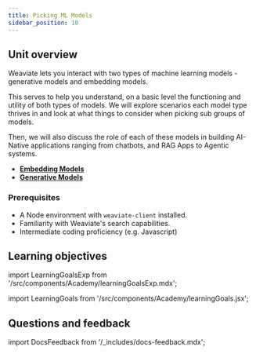 ```yaml
---
title: Picking ML Models
sidebar_position: 10
---
```


## <i class="fa-solid fa-chalkboard-user"></i> Unit overview


Weaviate lets you interact with two types of machine learning models - generative models and embedding models.

This serves to help you understand, on a basic level the functioning and utility of both types of models.
We will explore scenarios each model type thrives in and look at what things to consider when picking sub groups of models.  

Then, we will also discuss the role of each of these models in building AI-Native applications ranging from chatbots, and RAG Apps to Agentic systems. 

- **[Embedding Models](./10_embedding.mdx)**
- **[Generative Models](./20_generative.mdx)**



### <i class="fa-solid fa-clipboard-list-check"></i> Prerequisites

- A Node environment with `weaviate-client` installed.
- Familiarity with Weaviate's search capabilities.
- Intermediate coding proficiency (e.g. Javascript)

## <i class="fa-solid fa-chalkboard-user"></i> Learning objectives

import LearningGoalsExp from '/src/components/Academy/learningGoalsExp.mdx';

<LearningGoalsExp />

import LearningGoals from '/src/components/Academy/learningGoals.jsx';

<LearningGoals unitName="picking_models"/>

## Questions and feedback

import DocsFeedback from '/_includes/docs-feedback.mdx';

<DocsFeedback/>
